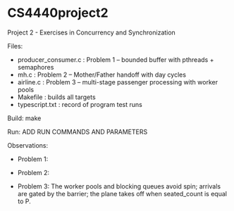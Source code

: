 # CS4440project2
Project 2 - Exercises in Concurrency and Synchronization

Files:
- producer_consumer.c  : Problem 1 – bounded buffer with pthreads + semaphores
- mh.c                 : Problem 2 – Mother/Father handoff with day cycles
- airline.c            : Problem 3 – multi-stage passenger processing with worker pools
- Makefile             : builds all targets
- typescript.txt       : record of program test runs

Build:
  make

Run:
ADD RUN COMMANDS AND PARAMETERS

Observations:
- Problem 1:
  
- Problem 2:
  
- Problem 3: The worker pools and blocking queues avoid spin; arrivals are gated by the barrier; the plane takes off when seated_count is equal to P.
